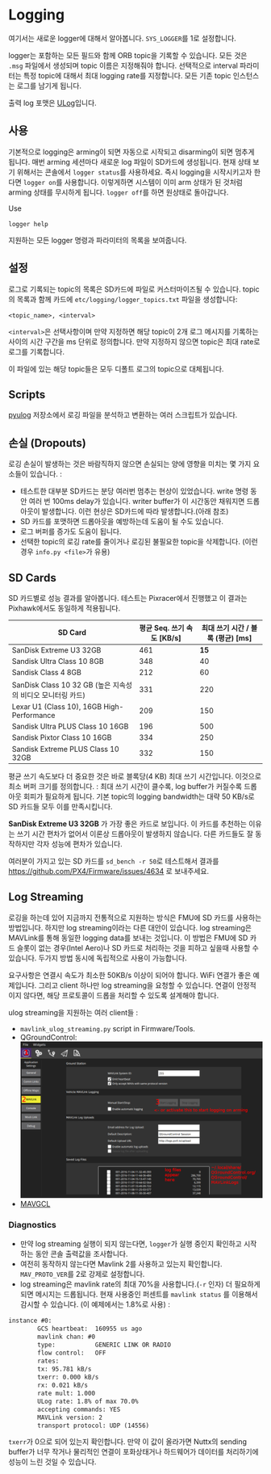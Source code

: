# Logging

여기서는 새로운 logger에 대해서 알아봅니다. `SYS_LOGGER`를 1로 설정합니다.

logger는 포함하는 모든 필드와 함께 ORB topic을 기록할 수 있습니다. 모든 것은 `.msg` 파일에서 생성되며 topic 이름은 지정해줘야 합니다. 선택적으로 interval 파라미터는 특정 topic에 대해서 최대 logging rate를 지정합니다. 모든 기존 topic 인스턴스는 로그를 남기게 됩니다.

출력 log 포맷은 [ULog](../log/ulog_file_format.md)입니다.

## 사용
기본적으로 logging은 arming이 되면 자동으로 시작되고 disarming이 되면 멈추게 됩니다. 매번 arming 세션마다 새로운 log 파일이 SD카드에 생성됩니다. 현재 상태 보기 위해서는 콘솔에서 `logger status`를 사용하세요. 즉시 logging을 시작시키고자 한다면 `logger on`를 사용합니다. 이렇게하면 시스템이 이미 arm 상태가 된 것처럼 arming 상태를 무시하게 됩니다. `logger off`를 하면 원상태로 돌아갑니다.

Use
```
logger help
```
지원하는 모든 logger 명령과 파라미터의 목록을 보여줍니다.


## 설정

로그로 기록되는 topic의 목록은 SD카드에 파일로 커스터마이즈될 수 있습니다. topic의 목록과 함께 카드에 `etc/logging/logger_topics.txt` 파일을 생성합니다:
```
<topic_name>, <interval>
```
`<interval>`은 선택사항이며 만약 지정하면 해당 topic이 2개 로그 메시지를 기록하는 사이의 시간 구간을 ms 단위로 정의합니다. 만약 지정하지 않으면 topic은 최대 rate로 로그를 기록합니다.

이 파일에 있는 해당 topic들은 모두 디폴트 로그의 topic으로 대체됩니다.

## Scripts
[pyulog](https://github.com/PX4/pyulog) 저장소에서 로깅 파일을 분석하고 변환하는 여러 스크립트가 있습니다.

## 손실 (Dropouts)
로깅 손실이 발생하는 것은 바람직하지 않으면 손실되는 양에 영향을 미치는 몇 가지 요소들이 있습니다. :
- 테스트한 대부분 SD카드는 분당 여러번 멈추는 현상이 있었습니다. write 명령 동안 여러 번 100ms delay가 있습니다. writer buffer가 이 시간동안 채워지면 드롭아웃이 발생합니다. 이런 현상은 SD카드에 따라 발생합니다.(아래 참조)
- SD 카드를 포맷하면 드롭아웃을 예방하는데 도움이 될 수도 있습니다.
- 로그 버퍼를 증가도 도움이 됩니다.
- 선택한 topic의 로깅 rate를 줄이거나 로깅된 불필요한 topic을 삭제합니다. (이런 경우 `info.py <file>`가 유용)

## SD Cards
SD 카드별로 성능 결과를 알아봅니다.
테스트는 Pixracer에서 진행했고 이 결과는 Pixhawk에서도 동일하게 적용됩니다.

| SD Card | 평균 Seq. 쓰기 속도 [KB/s] | 최대 쓰기 시간 / 블록 (평균) [ms] |
| -- | -- | -- |
| SanDisk Extreme U3 32GB | 461 | **15** |
| Sandisk Ultra Class 10 8GB | 348 | 40 |
| Sandisk Class 4 8GB | 212 | 60 |
| SanDisk Class 10 32 GB (높은 지속성의 비디오 모니터링 카드) | 331 | 220 |
| Lexar U1 (Class 10), 16GB High-Performance | 209 | 150 |
| Sandisk Ultra PLUS Class 10 16GB | 196 | 500 |
| Sandisk Pixtor Class 10 16GB | 334 | 250 |
| Sandisk Extreme PLUS Class 10 32GB | 332 | 150 |

평균 쓰기 속도보다 더 중요한 것은 바로 블록당(4 KB) 최대 쓰기 시간입니다. 이것으로 최소 버퍼 크기를 정의합니다. : 최대 쓰기 시간이 클수록, log buffer가 커질수록 드롭아웃 회피가 필요하게 됩니다. 기본 topic의 logging bandwidth는 대략 50 KB/s로 SD 카드들 모두 이를 만족시킵니다.

 **SanDisk Extreme U3 32GB** 가 가장 좋은 카드로 보입니다. 이 카드를 추천하는 이유는 쓰기 시간 편차가 없어서 이론상 드롭아웃이 발생하지 않습니다. 다른 카드들도 잘 동작하지만 각자 성능에 편차가 있습니다.

 여러분이 가지고 있는 SD 카드를 `sd_bench -r 50`로 테스트해서 결과를 https://github.com/PX4/Firmware/issues/4634 로 보내주세요.

## Log Streaming
로깅을 하는데 있어 지금까지 전통적으로 지원하는 방식은 FMU에 SD 카드를 사용하는 방법입니다. 하지만 log streaming이라는 다른 대안이 있습니다. log streaming은 MAVLink를 통해 동일한 logging data를 보내는 것입니다. 이 방법은 FMU에 SD 카드 슬롯이 없는 경우(Intel Aero)나 SD 카드로 처리하는 것을 피하고 싶을때 사용할 수 있습니다. 두가지 방법 동시에 독립적으로 사용이 가능합니다.

요구사항은 연결시 속도가 최소한 50KB/s 이상이 되어야 합니다. WiFi 연결가 좋은 예제입니다. 그리고 client 하나만 log streaming을 요청할 수 있습니다. 연결이 안정적이지 않다면, 해당 프로토콜이 드롭을 처리할 수 있도록 설계해야 합니다.

ulog streaming을 지원하는 여러 client들 :
- `mavlink_ulog_streaming.py` script in Firmware/Tools.
- QGroundControl:
![](../../assets/gcs/qgc-log-streaming.png)
- [MAVGCL](https://github.com/ecmnet/MAVGCL)

### Diagnostics
- 만약 log streaming 실행이 되지 않는다면, `logger`가 실행 중인지 확인하고 시작하는 동안 콘솔 출력값을 조사합니다.
- 여전히 동작하지 않는다면 Mavlink 2를 사용하고 있는지 확인합니다. `MAV_PROTO_VER`를 2로 강제로 설정합니다.  
- log streaming은 mavlink rate의 최대 70%을 사용합니다.(`-r` 인자) 더 필요하게 되면 메시지는 드롭됩니다. 현재 사용중인 퍼센트를 `mavlink status` 를 이용해서 감시할 수 있습니다. (이 예제에서는 1.8%로 사용) :
```
instance #0:
        GCS heartbeat:  160955 us ago
        mavlink chan: #0
        type:           GENERIC LINK OR RADIO
        flow control:   OFF
        rates:
        tx: 95.781 kB/s
        txerr: 0.000 kB/s
        rx: 0.021 kB/s
        rate mult: 1.000
        ULog rate: 1.8% of max 70.0%
        accepting commands: YES
        MAVLink version: 2
        transport protocol: UDP (14556)
```
  `txerr`가 0으로 되어 있는지 확인합니다. 만약 이 값이 올라가면 Nuttx의 sending buffer가 너무 작거나 물리적인 연결이 포화상태거나 하드웨어가 데이터를 처리하기에 성능이 느린 것일 수 있습니다.
